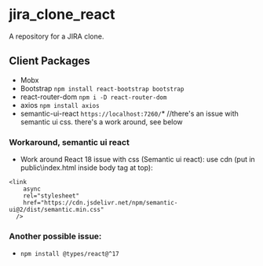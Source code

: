 # jira_clone_react
A repository for a JIRA clone. 


## Client Packages
- Mobx
- Bootstrap `npm install react-bootstrap bootstrap`
- react-router-dom `npm i -D react-router-dom`
- axios `npm install axios`
- semantic-ui-react `https://localhost:7260/`* //there's an issue with semantic ui css. there's a work around, see below


### Workaround, semantic ui react
* Work around React 18 issue with css (Semantic ui react): use cdn (put in public\index.html inside body tag at top):
``` 
<link
    async
    rel="stylesheet"
    href="https://cdn.jsdelivr.net/npm/semantic-ui@2/dist/semantic.min.css"
  />
```



### Another possible issue:
- `npm install @types/react@^17`


